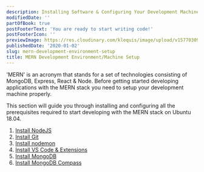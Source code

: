 ```yaml
---
description: Installing Software & Configuring Your Development Machine for MERN (MongoDB, Experss, React & Node) Development.
modifiedDate: ''
partOfBook: true
postFooterText: 'You are ready to start writing code!'
postFooterIcon: ''
previewImage: https://res.cloudinary.com/klequis/image/upload/v1577030994/mern-dev-env-setup.post_qj6mcm.png
publishedDate: '2020-01-02'
slug: mern-development-environment-setup
title: MERN Development Environment/Machine Setup
---
```


'MERN' is an acronym that stands for a set of technologies consisting of MongoDB, Express, React & Node. Before getting started developing applications with the MERN stack you need to setup your development machine properly.

This section will guide you through installing and configuring all the prerequisites required to start developing with the MERN stack on Ubuntu 18.04.

1. [Install NodeJS](https://klequis.io/installing-nodejs-ubuntu/)
2. [Install Git](https://klequis.io/installing-git-ubuntu/)
3. [Install nodemon](https://klequis.io/installing-nodemon-ubuntu/)
4. [Install VS Code & Extensions](https://klequis.io/installing-visual-studio-code-and-extensions/)
5. [Install MongoDB](https://klequis.io/installing-mongodb-on-ubuntu/)
6. [Install MongoDB Compass](https://klequis.io/installing-mongodb-compass-ubuntu/)
